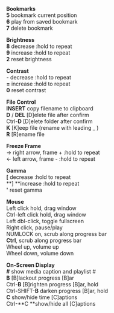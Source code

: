 **Bookmarks**<br />
**5** bookmark current position<br />
**6** play from saved bookmark<br />
**7** delete bookmark<br />

**Brightness**<br />
**8** decrease  :hold to repeat<br />
**9** increase  :hold to repeat<br />
**2** reset brightness<br />

**Contrast**<br />
**\-** decrease :hold to repeat<br />
**=** increase  :hold to repeat<br />
**0** reset contrast<br />

**File Control**<br />
**INSERT** copy filename to clipboard<br />
**D** / **DEL** [D]elete file after confirm<br />
Ctrl-**D** [D]elete folder after confirm<br />
**K** [K]eep file (rename with leading _ )<br />
**R** [R]ename file<br />

**Freeze Frame**<br />
&rarr; right arrow, frame + :hold to repeat<br />
&larr; left arrow, frame - :hold to repeat<br />

**Gamma**<br />
**[** decrease :hold to repeat<br />
**] **increase :hold to repeat<br />
**'** reset gamma<br />

**Mouse**<br />
Left click hold, drag window<br />
Ctrl-left click hold, drag window<br />
Left dbl-click, toggle fullscreen<br />
Right click, pause/play<br />
NUMLOCK on, scrub along progress bar<br />
**Ctrl**, scrub along progress bar<br />
Wheel up, volume up<br />
Wheel down, volume down<br />

**On-Screen Display**<br />
**\#** show media caption and playlist \#<br />
**B** [B]lackout progress [B]ar<br />
Ctrl-**B** [B]righten progress [B]ar, hold<br />
Ctrl-SHIFT-**B** darken progress [B]ar, hold<br />
**C** show/hide time [C]aptions<br />
Ctrl-**C **show/hide all [C]aptions<br />

